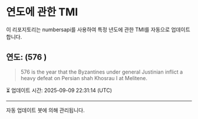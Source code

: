 
# 연도에 관한 TMI

이 리포지토리는 numbersapi를 사용하여 특정 년도에 관한 TMI를 자동으로 업데이트합니다.

## 연도: (576 )
> 576 is the year that the Byzantines under general Justinian inflict a heavy defeat on Persian shah Khosrau I at Melitene.

⏳ 업데이트 시간: 2025-09-09 22:31:14 (UTC)

---
자동 업데이트 봇에 의해 관리됩니다.
